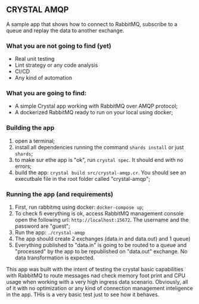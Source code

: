 ## CRYSTAL AMQP

A sample app that shows how to connect to RabbitMQ, subscribe to a queue and replay the data to another exchange.

### What you are not going to find (yet)

* Real unit testing
* Lint strategy or any code analysis
* CI/CD
* Any kind of automation

### What you are going to find:

* A simple Crystal app working with RabbitMQ over AMQP protocol;
* A dockerized RabbitMQ ready to run on your local using docker;

### Building the app

1. open a terminal;
2. install all dependencies running the command `shards install` or just `shards`;
3. to make sur ethe app is "ok", run `crystal spec`. It should end with no errors;
4. build the app: `crystal build src/crystal-amqp.cr`. You should see an executbale file in the root folder called "crystal-amqp";

### Running the app (and requirements)

1. First, run rabbitmq using docker: `docker-compose up`;
2. To check fi everything is ok, access RabbitMQ management console open the following url: `http://localhost:15672`. The username and the password are "guest";
3. Run the app: `./crystal-amqp`
4. The app should create 2 exchanges (data.in and data.out) and 1 queue)
5. Everything published to "data.in" is going to be routed to a queue and "processed" by the app to be republished on "data.out" exchange. No data transformation is expected.

This app was built with the intent of testing the crystal basic capabilities with RabbitMQ to route messages nad check memory foot print and CPU usage when working with a very high ingress data scenario. Obviously, all of it with no optimization or any kind of connection management inteligence in the app. THis is a very basic test just to see how it behaves.



